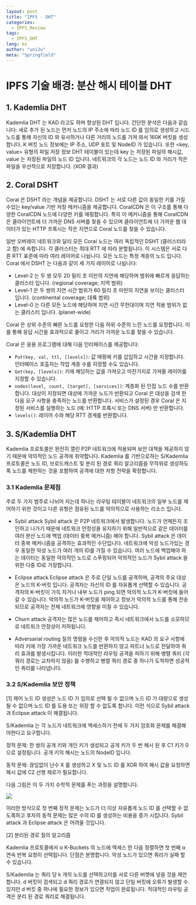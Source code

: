```yaml
---
layout: post
title: "IPFS - DHT"
categories:
  - IPFS_Review
tags:
  - IPFS_DHT
lang: ko
author: "uni2u"
meta: "Springfield"
---
```


# IPFS 기술 배경: 분산 해시 테이블 DHT

## 1. Kademlia DHT

Kademlia DHT 는 KAD 라고도 하며 향상된 DHT 입니다.
간단한 분석은 다음과 같습니다: 
새로 추가 된 노드는 먼저 노드의 IP 주소에 따라 노드 ID 를 임의로 생성하고 시드 노드를 통해 자신의 ID 와 유사하거나 다른 거리의 노드를 가져 와서 160K 버킷을 생성합니다. K 버킷 노드 정보에는 IP 주소, UDP 포트 및 NodeID 가 있습니다. 또한 <key, value> 유형의 파일 저장 정보 DHT 테이블이 있는데 key 는 저장된 파일의 해시값, value 는 저장된 파일의 노드 ID 입니다. 네트워크의 각 노드는 노드 ID 와 거리가 작은 파일을 우선적으로 저장합니다. (XOR 결과)

## 2. Coral DSHT

Coral 은 DSHT 라는 개념을 제공합니다. DSHT 는 서로 다른 값이 동일한 키를 가질 수있는 key/value 기반 저장 메커니즘을 제공합니다. CoralCDN 은 이 구조를 통해 다양한 CoralCDN 노드에 다양한 키를 매핑합니다. 특히 이 메커니즘을 통해 CoralCDN 은 클라이언트에 더 가까운 DNS 서버를 찾을 수 있으며 클라이언트에 더 가까운 웹 데이터가 있는 HTTP 프록시는 작은 지연으로 Coral 노드를 찾을 수 있습니다.

일반 오버레이 네트워크와 달리 모든 Coral 노드는 여러 독립적인 DSHT (클러스터라고 함) 에 속합니다. 각 클러스터는 최대 RTT 에 따라 분할됩니다. 이 시스템은 서로 다른 RTT 표준에 따라 여러 레이어로 나뉩니다. 모든 노드는 특정 계층의 노드 입니다. Coral 에서 DSHT 는 다음과 같이 세 가지 레이어로 나뉩니다:

- Level-2 는 두 쌍 모두 20 밀리 초 미만의 지연에 해당하며 범위에 빠르게 응답하는 클러스터 입니다. (regional coverage; 지역 범위)
- Level-1 은 두 쌍의 지연 시간 범위가 60 밀리 초 미만의 지연을 보이는 클러스터 입니다. (continental coverage; 대륙 범위)
- Level-0 는 다른 모든 노드에 해당하며 지연 시간 무한대이며 지연 적용 범위가 없는 클러스터 입니다. (planet-wide)

Coral 은 상위 수준의 빠른 노드를 요청한 다음 하위 수준의 느린 노드를 요청합니다. 이를 통해 응답 시간을 효과적으로 줄이고 거리가 가까운 노드를 찾을 수 있습니다.

Coral 은 응용 프로그램에 대해 다음 인터페이스를 제공합니다:

- `Put(key, val, ttl, [levels])`: 값 매핑에 키를 삽입하고 시간을 지정합니다. 인터페이스 호출자는 작업 계층 수를 지정할 수도 있습니다.
- `Get(key, [levels])`: 키에 해당하는 값을 가져오고 마찬가지로 가져올 레이어를 지정할 수 있습니다.
- `nodes(level, count, [target], [services])`: 계층화 된 인접 노드 수를 반환합니다. 대상이 지정되면 대상에 가까운 노드가 반환되고 Coral 은 대상을 검색 한 다음 요구 사항을 충족하는 노드를 반환합니다. 서비스가 설정된 경우 Coral 은 지정된 서비스를 실행하는 노드 (예: HTTP 프록시 또는 DNS 서버) 만 반환합니다.
- `levels()`: 레이어 수와 해당 RTT 경계를 반환합니다.

## 3. S/Kademlia DHT

Kademlia 프로토콜은 완전히 열린 P2P 네트워크에 적용되며 보안 대책을 제공하지 않기 때문에 악의적인 노드 공격에 취약합니다. Kademlia 를 기반으로하는 S/Kademlia 프로토콜은 노드 ID, 브로드캐스트 및 분리 된 경로 쿼리 알고리즘을 무작위로 생성하도록 노드를 제한하는 것을 포함하여 공격에 대한 저항 전략을 확장합니다.

### 3.1 Kademlia 문제점

주로 두 가지 범주로 나뉘어 지는데 하나는 라우팅 테이블이 네트워크의 일부 노드를 제어하기 위한 것이고 다른 유형은 점유된 노드를 악의적으로 사용하는 리소스 입니다.

- Sybil attack
Sybil attack 은 P2P 네트워크에서 발생합니다. 노드가 언제든지 조인하고 나가기 때문에 네트워크 안정성을 유지하기 위해 일반적으로 같은 데이터를 여러 분산 노드에 백업 (데이터 중복 메커니즘) 해야 합니다. Sybil attack 은 데이터 중복 메커니즘을 공격하는 효과적인 수단입니다. 네트워크에 악성 노드가있는 경우 동일한 악성 노드가 여러 개의 ID를 가질 수 있습니다. 여러 노드에 백업해야 하는 데이터는 동일한 악의적인 노드로 스푸핑되어 악의적인 노드가 Sybil attack 을 위한 다중 ID로 가장합니다.

- Eclipse attack
Eclipse attack 은 주로 단일 노드를 공격하며, 공격의 주요 대상은 노드의 K-버킷 입니다. 공격자는 자신의 ID 를 자유롭게 선택할 수 있습니다. 공격자의 K-버킷이 가득 차거나 내부 노드가 ping 되면 악의적 노드가 K-버킷에 들어갈 수 있습니다. 악의적 노드가 K-버킷을 제어하고 정보가 악의적 노드를 통해 전송되므로 공격자는 전체 네트워크에 영향을 미칠 수 있습니다.

- Churn attack
공격자는 많은 노드를 제어하고 즉시 네트워크에서 노드를 소모하므로 네트워크 안정성이 저하됩니다.

- Adversarial routing
질의 명령을 수신한 후 악의적 노드는 KAD 의 요구 사항에 따라 키에 가장 가까운 네트워크 노드를 반환하지 않고 파트너 노드로 전달하여 쿼리 효과를 발생시킵니다. 이러한 적대적인 라우팅 공격을 피하기 위해 병렬 쿼리 (각 쿼리 경로는 교차하지 않음) 를 수행하고 병렬 쿼리 경로 중 하나가 도착하면 성공적인 쿼리를 나타냅니다.

### 3.2 S/Kademlia 보안 정책

[1] 제어 노드 ID 생성은 노드 ID 가 임의로 선택 될 수 없으며 노드 ID 가 대량으로 생성 될 수 없으며 노드 ID 를 도용 또는 위장 할 수 없도록 합니다. 이런 식으로 Sybil attack 과 Eclipse attack 이 해결됩니다.

S/Kademlia 는 각 노드가 네트워크에 액세스하기 전에 두 가지 암호화 문제를 해결해야한다고 요구합니다.

정적 문제: 한 쌍의 공개 키와 개인 키가 생성되고 공개 키가 두 번 해시 된 후 C1 키가 0으로 설정됩니다. 공개 키의 해시는 노드의 NodeID 입니다.

동적 문제: 끊임없이 난수 X 를 생성하고 X 및 노드 ID 를 XOR 하여 해시 값을 요청하면 해시 값에 C2 선행 제로가 필요합니다.

다음 그림은 이 두 가지 수학적 문제를 푸는 과정을 설명합니다.

![](https://ai2-s2-public.s3.amazonaws.com/figures/2017-08-08/02190db89bf2d898817aa600c3edca6ded294de0/4-Figure3-1.png)

이러한 방식으로 첫 번째 정적 문제는 노드가 더 이상 자유롭게 노드 ID 를 선택할 수 없도록하고 후자의 동적 문제는 많은 수의 ID 를 생성하는 비용을 증가 시킵니다. Sybil attack 과 Eclipse attack 은 어려울 것입니다.

[2] 분리된 경로 질의 알고리즘

Kademlia 프로토콜에서 α K-Buckets 의 노드에 액세스 한 다음 정렬하면 첫 번째 α 연속 반복 요청이 선택됩니다. 단점은 분명합니다. 악성 노드가 있으면 쿼리가 실패 할 수 있습니다.

S/Kademlia 는 쿼리 당 k 개의 노드를 선택하고이를 서로 다른 버켓에 넣을 것을 제안합니다. d 버킷이 검색되고 d 쿼리 경로가 연결되지 않고 단일 버킷에 오류가 발생할 수 있지만 d 버킷 중 하나에 필요한 정보가 있으면 작업이 완료됩니다. 적대적인 라우팅 공격은 분리 된 경로 쿼리로 해결됩니다.

